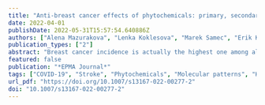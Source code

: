 ```yaml
---
title: "Anti-breast cancer effects of phytochemicals: primary, secondary, and tertiary care"
date: 2022-04-01
publishDate: 2022-05-31T15:57:54.640886Z
authors: ["Alena Mazurakova", "Lenka Koklesova", "Marek Samec", "Erik Kudela", "Karol Kajo", "Veronika Skuciova", "Sandra Hurta Csizmár", "Veronika Mestanova", "Martin Pec", "Marian Adamkov", "Raghad Khalid Al-Ishaq", "Karel Smejkal", "Frank A. Giordano", "Dietrich Büsselberg", "Kamil Biringer", "Olga Golubnitschaja", "Peter Kubatka"]
publication_types: ["2"]
abstract: "Breast cancer incidence is actually the highest one among all cancers. Overall breast cancer management is associated with challenges considering risk assessment and predictive diagnostics, targeted prevention of metastatic disease, appropriate treatment options, and cost-effectiveness of approaches applied. Accumulated research evidence indicates promising anti-cancer effects of phytochemicals protecting cells against malignant transformation, inhibiting carcinogenesis and metastatic spread, supporting immune system and increasing effectiveness of conventional anti-cancer therapies, among others. Molecular and sub-/cellular mechanisms are highly complex affecting several pathways considered potent targets for advanced diagnostics and cost-effective treatments. Demonstrated anti-cancer affects, therefore, are clinically relevant for improving individual outcomes and might be applicable to the primary (protection against initial cancer development), secondary (protection against potential metastatic disease development), and tertiary (towards cascading complications) care. However, a detailed data analysis is essential to adapt treatment algorithms to individuals’ and patients’ needs. Consequently, advanced concepts of patient stratification, predictive diagnostics, targeted prevention, and treatments tailored to the individualized patient profile are instrumental for the cost-effective application of natural anti-cancer substances to improve overall breast cancer management benefiting affected individuals and the society at large."
featured: false
publication: "*EPMA Journal*"
tags: ["COVID-19", "Stroke", "Phytochemicals", "Molecular patterns", "Health risk assessment", "Predictive Preventive Personalized Medicine (PPPM/3PM)", "Modifiable risk factors", "Primary secondary tertiary care", "Breast cancer", "Cost-effective disease management", "Evidence-based research data", "Food", "Improved individual outcomes", "Individualized patient profiling", "Plants", "Translational research", "Treated cancer"]
url_pdf: "https://doi.org/10.1007/s13167-022-00277-2"
doi: "10.1007/s13167-022-00277-2"
---
```


